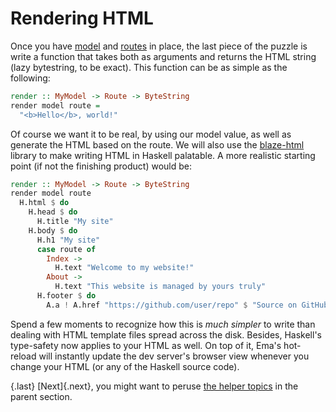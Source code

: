 # Rendering HTML

Once you have [model](howto/model.md) and [routes](howto/routes.md) in place, the last piece of the puzzle is write a function that takes both as arguments and returns the HTML string (lazy bytestring, to be exact). This function can be as simple as the following:

```haskell
render :: MyModel -> Route -> ByteString
render model route =
  "<b>Hello</b>, world!"
```

Of course we want it to be real, by using our model value, as well as generate the HTML based on the route. We will also use the [blaze-html](https://hackage.haskell.org/package/blaze-html) library to make writing HTML in Haskell palatable. A more realistic starting point (if not the finishing product) would be:

```haskell
render :: MyModel -> Route -> ByteString 
render model route 
  H.html $ do 
    H.head $ do 
      H.title "My site"
    H.body $ do 
      H.h1 "My site"
      case route of 
        Index -> 
          H.text "Welcome to my website!"
        About ->
          H.text "This website is managed by yours truly"
      H.footer $ do 
        A.a ! A.href "https://github.com/user/repo" $ "Source on GitHub"
```

Spend a few moments to recognize how this is *much simpler* to write than dealing with HTML template files spread across the disk. Besides, Haskell's type-safety now applies to your HTML as well. On top of it, Ema's hot-reload will instantly update the dev server's browser view whenever you change your HTML (or any of the Haskell source code).


{.last}
[Next]{.next}, you might want to peruse [the helper topics](howto.md) in the parent section.